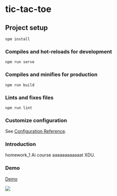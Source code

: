 # tic-tac-toe

## Project setup

```
npm install
```

### Compiles and hot-reloads for development

```
npm run serve
```

### Compiles and minifies for production

```
npm run build
```

### Lints and fixes files

```
npm run lint
```

### Customize configuration

See [Configuration Reference](https://cli.vuejs.org/config/).

### Introduction

homework_1 Ai course aaaaaaaaaaaat XDU.

### Demo

[Demo](https://ergofly.github.io/TicTacToe/)

![](https://gitee.com/ergofly/image-bed/raw/master/Images/2022-11-10-15:47:52_jing.gif)
